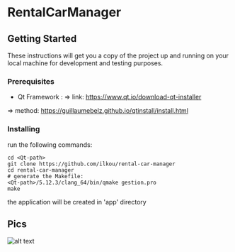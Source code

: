 # RentalCarManager

## Getting Started

These instructions will get you a copy of the project up and running on your local machine for development and testing purposes.

### Prerequisites

* Qt Framework :
=> link: https://www.qt.io/download-qt-installer

=> method: https://guillaumebelz.github.io/qtinstall/install.html

### Installing

run the following commands:

```
cd <Qt-path>
git clone https://github.com/ilkou/rental-car-manager
cd rental-car-manager
# generate the Makefile:
<Qt-path>/5.12.3/clang_64/bin/qmake gestion.pro
make
```
the application will be created in 'app' directory

## Pics
![alt text](https://github.com/ilkou/rental-car-manager/blob/master/gestion.png "Accueil")


